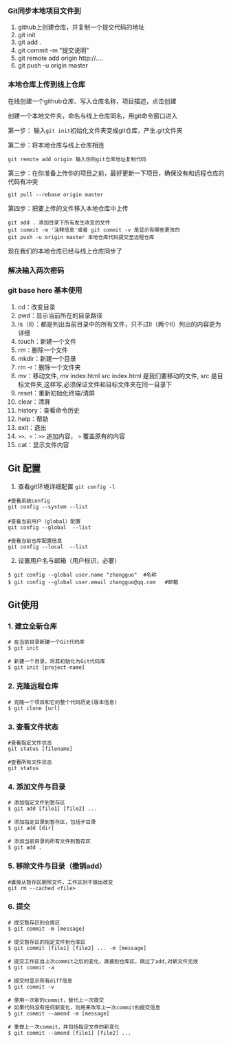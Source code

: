 ### Git同步本地项目文件到
1. github上创建仓库，并复制一个提交代码的地址
2. git init 
3. git add .
4. git commit -m "提交说明"
5. git remote add origin http://....
6. git push -u origin master

### 本地仓库上传到线上仓库

在线创建一个github仓库、写入仓库名称，项目描述，点击创建

创建一个本地文件夹，命名与线上仓库同名，用git命令窗口进入

第一步： 输入`git init`初始化文件夹变成git仓库，产生.git文件夹

第二步：将本地仓库与线上仓库相连
```
git remote add origin 输入你的git仓库地址复制代码
```
第三步：在你准备上传你的项目之前，最好更新一下项目，确保没有和远程仓库的代码有冲突
```
git pull --rebase origin master
```
第四步：把要上传的文件移入本地仓库中上传
```
git add . 添加目录下所有发生改变的文件
git commit -m '注释信息'或者 git commit -v 是显示有哪些更改的
git push -u origin master 本地仓库代码提交至远程仓库
```
现在我们的本地仓库已经与线上仓库同步了



### 解决输入两次密码

### git base here 基本使用
1. cd：改变目录
2. pwd：显示当前所在的目录路径
3. ls（ll）：都是列出当前目录中的所有文件，只不过ll（两个ll）列出的内容更为详细
4. touch：新建一个文件
5. rm：删除一个文件
6. mkdir：新建一个目录
7. rm -r：删除一个文件夹
8. mv：移动文件, mv index.html src index.html 是我们要移动的文件, src 是目标文件夹,这样写,必须保证文件和目标文件夹在同一目录下
9. reset：重新初始化终端/清屏
10. clear：清屏
11. history：查看命令历史
12. help：帮助
13. exit：退出
14. `>>、>`：`>>` 追加内容， `>` 覆盖原有的内容
15. cat：显示文件内容

## Git 配置
1. 查看git环境详细配置 `git config -l`
```
#查看系统config
git config --system --list
　　
#查看当前用户（global）配置
git config --global  --list
 
#查看当前仓库配置信息
git config --local  --list
```
2. 设置用户名与邮箱（用户标识，必要）
```
$ git config --global user.name "zhangguo"  #名称
$ git config --global user.email zhangguo@qq.com   #邮箱
```

## Git使用
### 1. 建立全新仓库
```
# 在当前目录新建一个Git代码库
$ git init

# 新建一个目录，将其初始化为Git代码库
$ git init [project-name]
```

### 2. 克隆远程仓库
```
# 克隆一个项目和它的整个代码历史(版本信息)
$ git clone [url]
```

### 3. 查看文件状态
```
#查看指定文件状态
git status [filename]

#查看所有文件状态
git status
```

### 4. 添加文件与目录
```
# 添加指定文件到暂存区
$ git add [file1] [file2] ...

# 添加指定目录到暂存区，包括子目录
$ git add [dir]

# 添加当前目录的所有文件到暂存区
$ git add .
```

### 5. 移除文件与目录（撤销add）
```
#直接从暂存区删除文件，工作区则不做出改变
git rm --cached <file>
```

### 6. 提交
```
# 提交暂存区到仓库区
$ git commit -m [message]

# 提交暂存区的指定文件到仓库区
$ git commit [file1] [file2] ... -m [message]

# 提交工作区自上次commit之后的变化，直接到仓库区，跳过了add,对新文件无效
$ git commit -a

# 提交时显示所有diff信息
$ git commit -v

# 使用一次新的commit，替代上一次提交
# 如果代码没有任何新变化，则用来改写上一次commit的提交信息
$ git commit --amend -m [message]

# 重做上一次commit，并包括指定文件的新变化
$ git commit --amend [file1] [file2] ...
```



